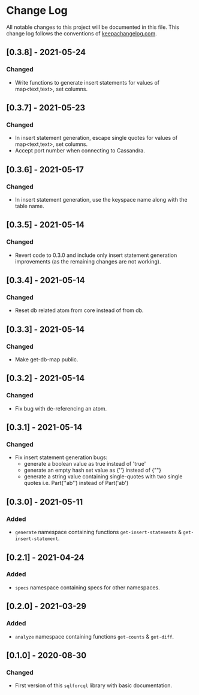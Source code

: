 # Change Log
All notable changes to this project will be documented in this file. This change log follows the conventions of [keepachangelog.com](http://keepachangelog.com/).

## [0.3.8] - 2021-05-24
### Changed
- Write functions to generate insert statements for values of map<text,text>, set<text> columns.

## [0.3.7] - 2021-05-23
### Changed
- In insert statement generation, escape single quotes for values of map<text,text>, set<text> columns.
- Accept port number when connecting to Cassandra.

## [0.3.6] - 2021-05-17
### Changed
- In insert statement generation, use the keyspace name along with the table name.

## [0.3.5] - 2021-05-14
### Changed
- Revert code to 0.3.0 and include only insert statement generation improvements (as the remaining changes are not working).

## [0.3.4] - 2021-05-14
### Changed
- Reset db related atom from core instead of from db.

## [0.3.3] - 2021-05-14
### Changed
- Make get-db-map public.

## [0.3.2] - 2021-05-14
### Changed
- Fix bug with de-referencing an atom.

## [0.3.1] - 2021-05-14
### Changed
- Fix insert statement generation bugs:
    - generate a boolean value as true instead of 'true'
    - generate an empty hash set value as {\'\'} instead of {\"\"}
    - generate a string value containing single-quotes with two single quotes i.e. Part(''ab'') instead of Part('ab')
    
## [0.3.0] - 2021-05-11
### Added
- `generate` namespace containing functions `get-insert-statements` & `get-insert-statement`.

## [0.2.1] - 2021-04-24
### Added
- `specs` namespace containing specs for other namespaces.

## [0.2.0] - 2021-03-29
### Added
- `analyze` namespace containing functions `get-counts` & `get-diff`.

## [0.1.0] - 2020-08-30
### Changed
- First version of this `sqlforcql` library with basic documentation.

[Unreleased]: https://github.com/your-name/sqlforcql/compare/0.1.1...HEAD
[0.1.1]: https://github.com/your-name/sqlforcql/compare/0.1.0...0.1.1
